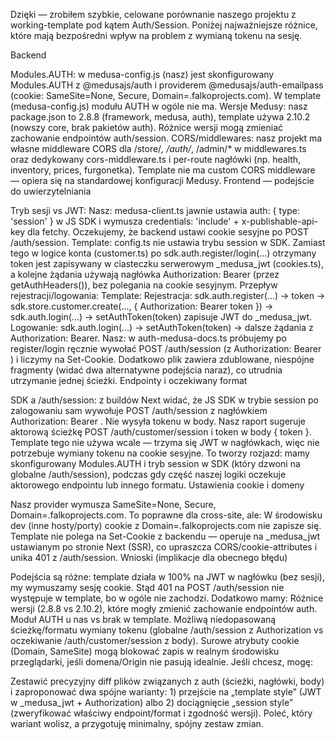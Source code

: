 Dzięki — zrobiłem szybkie, celowane porównanie naszego projektu z working-template pod kątem Auth/Session. Poniżej najważniejsze różnice, które mają bezpośredni wpływ na problem z wymianą tokenu na sesję.

Backend

Modules.AUTH: w medusa-config.js (nasz) jest skonfigurowany Modules.AUTH z @medusajs/auth i providerem @medusajs/auth-emailpass (cookie: SameSite=None, Secure, Domain=.falkoprojects.com). W template (medusa-config.js) modułu AUTH w ogóle nie ma.
Wersje Medusy: nasz package.json to 2.8.8 (framework, medusa, auth), template używa 2.10.2 (nowszy core, brak pakietów auth). Różnice wersji mogą zmieniać zachowanie endpointów auth/session.
CORS/middlewares: nasz projekt ma własne middleware CORS dla /store/*, /auth/*, /admin/* w middlewares.ts oraz dedykowany cors-middleware.ts i per-route nagłówki (np. health, inventory, prices, furgonetka). Template nie ma custom CORS middleware — opiera się na standardowej konfiguracji Medusy.
Frontend — podejście do uwierzytelniania

Tryb sesji vs JWT:
Nasz: medusa-client.ts jawnie ustawia auth: { type: 'session' } w JS SDK i wymusza credentials: 'include' + x-publishable-api-key dla fetchy. Oczekujemy, że backend ustawi cookie sesyjne po POST /auth/session.
Template: config.ts nie ustawia trybu session w SDK. Zamiast tego w logice konta (customer.ts) po sdk.auth.register/login(...) otrzymany token jest zapisywany w ciasteczku serwerowym _medusa_jwt (cookies.ts), a kolejne żądania używają nagłówka Authorization: Bearer <token> (przez getAuthHeaders()), bez polegania na cookie sesyjnym.
Przepływ rejestracji/logowania:
Template:
Rejestracja: sdk.auth.register(...) → token → sdk.store.customer.create(..., { Authorization: Bearer token }) → sdk.auth.login(...) → setAuthToken(token) zapisuje JWT do _medusa_jwt.
Logowanie: sdk.auth.login(...) → setAuthToken(token) → dalsze żądania z Authorization: Bearer.
Nasz: w auth-medusa-docs.ts próbujemy po register/login ręcznie wywołać POST /auth/session (z Authorization: Bearer <token>) i liczymy na Set-Cookie. Dodatkowo plik zawiera zdublowane, niespójne fragmenty (widać dwa alternatywne podejścia naraz), co utrudnia utrzymanie jednej ścieżki.
Endpointy i oczekiwany format

SDK a /auth/session: z buildów Next widać, że JS SDK w trybie session po zalogowaniu sam wywołuje POST /auth/session z nagłówkiem Authorization: Bearer <token>. Nie wysyła tokenu w body.
Nasz raport sugeruje aktorową ścieżkę POST /auth/customer/session i token w body { token }. Template tego nie używa wcale — trzyma się JWT w nagłówkach, więc nie potrzebuje wymiany tokenu na cookie sesyjne.
To tworzy rozjazd: mamy skonfigurowany Modules.AUTH i tryb session w SDK (który dzwoni na globalne /auth/session), podczas gdy część naszej logiki oczekuje aktorowego endpointu lub innego formatu.
Ustawienia cookie i domeny

Nasz provider wymusza SameSite=None, Secure, Domain=.falkoprojects.com. To poprawne dla cross-site, ale:
W środowisku dev (inne hosty/porty) cookie z Domain=.falkoprojects.com nie zapisze się.
Template nie polega na Set-Cookie z backendu — operuje na _medusa_jwt ustawianym po stronie Next (SSR), co upraszcza CORS/cookie-attributes i unika 401 z /auth/session.
Wnioski (implikacje dla obecnego błędu)

Podejścia są różne: template działa w 100% na JWT w nagłówku (bez sesji), my wymuszamy sesję cookie. Stąd 401 na POST /auth/session nie występuje w template, bo w ogóle nie zachodzi.
Dodatkowo mamy:
Różnice wersji (2.8.8 vs 2.10.2), które mogły zmienić zachowanie endpointów auth.
Moduł AUTH u nas vs brak w template.
Możliwą niedopasowaną ścieżkę/formatu wymiany tokenu (globalne /auth/session z Authorization vs oczekiwanie /auth/customer/session z body).
Surowe atrybuty cookie (Domain, SameSite) mogą blokować zapis w realnym środowisku przeglądarki, jeśli domena/Origin nie pasują idealnie.
Jeśli chcesz, mogę:

Zestawić precyzyjny diff plików związanych z auth (ścieżki, nagłówki, body) i zaproponować dwa spójne warianty: 1) przejście na „template style” (JWT w _medusa_jwt + Authorization) albo 2) dociągnięcie „session style” (zweryfikować właściwy endpoint/format i zgodność wersji). Poleć, który wariant wolisz, a przygotuję minimalny, spójny zestaw zmian.